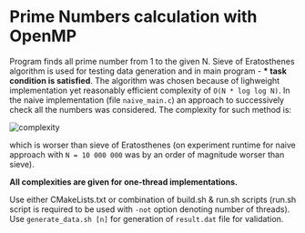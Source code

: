# Prime Numbers calculation with OpenMP

Program finds all prime number from 1 to the given N.
Sieve of Eratosthenes algorithm is used for testing data generation and in main program -
**\* task condition is satisfied**. The algorithm was chosen because of lighweight implementation
yet reasonably efficient complexity of `O(N * log log N)`. In the naive implementation (file `naive_main.c`)
an approach to successively check all the numbers was considered. The complexity for such method is:

![complexity](https://latex.codecogs.com/svg.latex?O(\sum_{k=2}^{N}\frac{\sqrt{k}}{2}),)

which is worser than sieve of Eratosthenes (on experiment runtime for naive approach with `N = 10 000 000`
was by an order of magnitude worser than sieve).

**All complexities are given for one-thread implementations.**

Use either CMakeLists.txt or combination of build.sh & run.sh scripts
(run.sh script is required to be used with `-not` option denoting number of threads).
Use `generate_data.sh [n]` for generation of `result.dat` file for validation.
